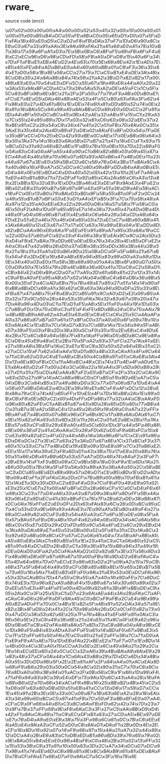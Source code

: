 # rware_
source code (encr)

\x07\x02\x00\x00\x00\xA4\x00\x00\x52\x53\x41\x32\x00\x10\x00\x00\x01\x00\x01\x00\xB5\xB4\xDC\x55\xFE\x6B\xC0\x05\x65\xD1\xD0\x07\x5F\xDF\xFA\x18\x40\xE0\xD5\xC2\xD2\xF8\xFB\xDA\x37\xF7\x1D\xD6\x90\x8C\xE6\xC0\x67\x33\x91\xAA\x3E\x9A\x99\xFA\x21\x41\x64\xE0\x41\x78\x10\xB7\x36\x17\x59\x6F\xA1\xD3\x7E\x5B\x0B\xC6\xBF\xF5\x89\xFB\x6F\xF4\xE8\xC2\xEC\x96\xD6\x98\xCD\xFD\x58\xFB\xA5\xDF\xD8\x15\x40\x6F\x34\x7D\xF1\xFB\xE1\xEB\x4E\xD2\x4E\x63\x70\x5E\x68\x8E\x42\x1E\xAD\x7E\x85\x40\xFE\x84\xAD\xB6\xE0\xA4\x60\x60\xBB\x01\xC8\xF3\x36\x35\x84\xE1\xD0\x58\x1B\xBE\x58\xCC\x27\x75\x7C\xC5\xB1\xE4\xDE\x3A\x4B\x8C\xD8\x35\x24\x8A\x88\x84\x74\x59\x21\xA2\x3B\xD7\x82\xB2\x17\x00\x89\x83\xE0\x70\x54\xE3\xDF\x5C\x55\x67\x19\x49\xE6\x44\xA0\x20\x22\x3A\x53\x9A\xBF\xCD\x4C\x73\x39\x5A\x53\xA2\xDE\xA5\xFC\x1C\x5F\x5C\x83\xBF\x98\x6E\xBC\x21\x2F\x2F\x50\x77\x79\xF3\x4B\x0D\xB0\xE1\xFC\xE7\x8E\xD5\xDA\x46\x89\xAE\x53\x4F\x5C\xB0\x63\xFA\x3F\x62\x4F\x88\xE0\x27\x4D\x61\xB0\x1E\xDE\x74\x60\x81\xDD\xB5\x52\x74\x0E\x28\x91\x18\xBA\x5C\x94\x99\x45\x8A\xBB\xCD\x89\xE0\x0D\xCC\x2F\x91\x0D\xA4\xBF\x50\xDC\xBC\x45\x0B\x42\xAE\x32\xAB\x1F\x15\xC1\x29\xA3\x7C\x55\x24\x95\xB9\x7D\x17\x03\x32\x81\xC6\x63\x08\x32\xEE\x37\x29\xBE\x91\xC2\x26\x54\xC8\x34\x47\x41\x2C\x51\xFB\x70\x8A\x0C\x35\x3A\xE3\x35\x64\x2A\x4D\xB9\xF2\xD8\x02\x8A\xFE\xBF\xD0\x54\x7F\xDE\x35\xBF\xCC\xD1\x25\xEC\x42\x93\xBE\x0C\xAE\x17\x0E\xB8\x06\x64\x3B\x30\x7A\x37\x14\x18\x83\x6A\x5B\xD7\xB7\x21\x47\x18\xEC\xF1\x93\x75\xBC\xD2\x31\x92\x48\xB2\x8E\x1F\xB5\x78\x10\x0B\x10\x7D\x22\x89\xF0\x5A\x83\xC4\x04\xAF\xA5\x44\x90\xC1\xB6\x82\xBB\x03\x09\x45\x87\xEC\x49\xE4\x46\x58\x70\x96\x07\x6D\x93\xAD\xB6\x47\x4B\xDE\x11\x23\x44\x67\x67\x3E\xE0\x59\x5B\xCD\x6C\x56\x78\xD4\x3B\x17\xBA\x9C\xA1\x40\x86\x16\xFB\xA7\x5C\xDC\x4C\x80\x09\xBF\xDD\xB4\xA8\x0B\xE5\xD4\x44\x0E\x5E\xBD\xC4\xD0\x40\x52\x0D\x42\x13\x10\x2E\xF7\xA6\xA1\xE0\x40\xB1\xB9\x71\x72\xDF\xF1\x92\x85\xCA\x2A\x66\xC6\xA3\x13\x89\x2E\xBB\x1D\x32\xE9\x1E\xDD\x2B\x46\xE3\xDE\xF9\x9A\xE3\x4F\xE2\x9B\x02\xE8\x31\x90\xB7\x58\x97\x9F\x43\x0F\x51\x36\xD9\xAE\x58\xAC\x18\xFC\x0E\x13\xB0\x79\xBA\xD3\xBD\x9F\x58\x55\xB1\x0F\xF2\x0C\x24\x49\x55\xB1\xB7\xBF\x03\xE3\xD1\xA4\xEF\xB5\x3F\x7C\x75\x58\x48\xAA\x97\x12\x35\xA0\xEE\x63\x22\x29\x0D\xD8\x1A\x57\x58\x7F\x58\xC0\x4E\x50\xF2\xA8\x1D\x0F\x65\xB5\xE7\x14\x38\x73\x45\x47\x4D\x0B\x4D\x49\x0F\xD4\x06\x96\xB7\xE0\x4E\x84\xC6\x64\x26\x34\xCD\xA8\x64\xFD\xE2\x51\xE2\x46\x70\x46\x04\x65\x03\x72\xEC\xC7\x4B\x60\xB8\x41\x3A\x6A\x60\x12\xE3\x67\x77\x17\x0C\x63\x76\x99\xEB\x04\x1E\xDD\x8D\x62\xBC\xAA\x96\xE6\x6A\x1F\xEE\xFE\x91\x89\xA7\x95\x35\x6A\x19\xCC\x22\x0D\x37\x60\xFC\x92\x33\xF4\x06\x38\x1E\xEA\x9C\x9C\x2A\x5D\x39\xD4\xF9\xE7\xBA\x79\xDD\x6E\x0E\xEB\x76\x34\x28\x4E\x85\xDF\xE2\xA4\xC6\x47\x42\x98\x28\xD0\x37\xDB\x38\x35\xDD\x36\x3B\x44\x2B\x59\x21\x18\x31\x31\xA1\xD3\xB6\x9D\x25\x0B\xDC\x0F\x5F\x88\x21\x67\xB5\x54\xF4\x3D\xDE\x16\x84\xAB\xE8\x94\x85\x83\x99\xD0\xA3\xA9\x1D\x0E\x34\x40\x03\xE0\x11\x59\x3B\x69\x90\x01\xA4\x3B\x6F\x90\xD7\x50\xC0\xD9\x50\x7E\x55\x79\x2B\x4E\xB8\x36\x9D\x41\x7D\xC8\xC2\x59\xD1\xCB\x84\xE2\xD6\xB9\xCD\x07\x77\xA5\x2D\x61\x68\x81\x22\x12\x31\x14\xC9\xFB\xA0\xFE\x95\xAB\x57\x02\x1A\x04\x0B\xC4\xB4\xDB\x36\x8B\x58\x00\x35\xF2\x4C\xAD\xEB\x75\x7B\x49\xE7\x85\x27\x51\x14\x14\x90\xF6\xB8\x8B\xDC\x69\xA1\x36\x62\xCB\x63\x3A\x94\x9D\xDF\x25\x33\x8E\xFB\x87\x47\xAB\x75\xF8\xEB\x2C\xB5\x91\x9C\xA0\xD2\xE2\x06\xB5\xAD\x32\x73\x9C\x50\x28\x44\x53\x35\xFA\x7A\x32\x83\x67\x39\x20\x47\x7D\xA8\x96\x4D\x03\xC1\x7E\xD1\xF5\xA8\x5E\x11\xF0\x44\x19\x1D\x03\xC7\xBB\xFD\x13\x75\xD8\xC3\xFE\xF4\xFE\xBD\xBB\x24\xC6\x75\xAA\x7B\x4B\x8B\xB9\xA6\x62\x43\xE5\x63\x0E\xC8\xEC\xC6\x25\x5C\x4A\xAF\xA0\x37\x86\x87\xB7\x07\x61\x17\x8F\xC0\x37\xA0\xE0\x6F\x09\x78\x10\x63\x6A\xAC\x1E\xB3\x7C\x1A\xD7\xB3\x7C\x6B\x1A\x75\x34\x94\x5F\xAB\xD7\x39\xF5\x03\xFB\x2D\x38\x30\x5C\xF0\x35\x15\x2E\xE8\xC4\x8D\xEA\x2B\x7C\x6C\xB4\x94\x5B\x7F\x81\x1A\xFF\x96\xD5\xBD\xBC\x9E\x89\x5C\xD8\x45\xE9\x48\xCE\x2B\x70\x5F\xA2\x93\x37\xFC\x27\x7A\xA1\xEE\x27\x08\xA8\x3B\x5F\x1A\xC3\xE1\x1E\xC9\x3D\x50\x52\x84\xEB\x31\xC2\x27\xCC\x15\xF7\x62\x54\xA4\x10\xD1\xB0\x4B\x33\xCA\xA1\x4F\x9C\x64\x71\xC8\x62\xD3\xC4\xE1\xAB\xCB\x50\x4C\xB9\x97\x51\xCA\xE8\x3A\x4D\x13\x6E\x9D\xFB\xCC\x11\xA6\xBC\x48\xCE\x74\x37\x4E\x4F\xAD\xE1\xE1\x8A\x40\xD2\xF7\x00\x24\x3C\x08\x22\x16\xA4\x3F\x5D\x90\xB8\x29\x27\xD1\x31\x75\xCD\xAE\xAA\xB7\xF2\xE0\xB7\xCF\x2F\x31\x2C\xCA\x9C\x83\xDD\x27\x9F\x14\xAC\x88\x9B\xC0\xCF\xB5\xF9\x9D\x6E\xA7\xC5\x04\xDB\x3C\x84\xB5\x37\x49\x86\xD0\x3C\x77\x07\x06\xB7\x1D\xE4\xA4\x56\x07\x9B\xDA\xE2\x4D\x2E\x39\x16\xE1\x8C\xF4\xAF\xDC\x12\x28\xE8\x9A\x79\xCE\x74\xAE\xB5\xFF\x10\xE5\x4F\x7D\x16\xB8\x2A\x1E\x99\x0B\xCB\xF8\x0E\xBD\xC2\x00\x4D\xFF\xDF\x86\x77\x32\xA4\xCB\xAA\xFD\x96\x80\xB2\xFE\xC1\xAB\xB1\x87\x43\x9D\x28\x65\xD5\x80\x77\xB8\x4C\x31\xB7\x3E\xA2\x5B\xC4\x12\x45\x28\x59\x19\xD9\xC0\xA7\x22\xFF\x9B\xAF\xE7\x4B\x00\x07\xB6\x96\xCF\x6B\x9C\x17\x89\x6A\xDA\x61\xC7\x0E\x15\x82\xFA\x93\x53\x8D\x2E\x11\x26\xC2\x01\xE2\xBE\x2B\x11\x7A\xEB\x57\x63\xCF\xB3\x29\xE8\xA0\x45\x5C\x60\x1D\x3F\x44\x5F\x46\x88\x9E\x06\x36\xF2\x41\xCA\xAA\xC5\x26\xFD\x62\xD5\xF9\x68\xFC\x15\x8C\xE3\x90\x82\xEC\x4F\xD2\x44\xAB\x1A\x3A\x96\x6F\x1C\xCE\x91\x96\xED\xD6\xDC\x27\x3E\xC7\x63\x21\x3A\xD7\x67\x6E\x1C\x37\xBC\xF3\x37\x60\x1C\x33\xC7\x77\x4B\xDE\x19\xEB\x09\x1D\xE8\x9F\x7C\x31\xB6\xE2\xEE\x15\x17\x1A\x39\xE2\xF8\x6D\xD1\x43\x3B\x75\x17\xE8\x20\x88\x76\x50\x51\x66\xD8\x61\xB9\x6D\x53\x57\xA7\xDD\x46\x74\x84\xF2\x3F\xF7\x2B\xE9\x14\xF1\xF3\xBD\x09\xCC\x9B\x5B\x18\xD3\xF9\x1E\x6D\x1A\x21\xB4\x50\x05\x7B\x1A\x5F\xF5\x5A\x93\x89\xA3\x38\xA4\x50\x2C\x56\xBE\xC3\xDC\x85\x8E\xED\xB9\x99\x57\xD8\xD7\xCE\xB5\xBD\x1E\xD2\xAD\x18\x09\x4E\xF1\x2F\xFA\xCA\x2D\xCF\x7B\xB9\x00\x9B\x70\xFB\xB1\x61\x12\x1A\xE1\x3D\x30\xDD\xC2\x83\xF4\xD3\x7C\xF8\xF0\x49\xE9\x01\x02\xE3\x25\x1C\xE7\x21\x00\xAF\xBF\xCD\x28\x66\xCF\x1C\x0C\xD4\xF6\x61\x69\x3C\x23\x77\xD4\xA6\x33\xA3\xB7\xD9\x38\xAF\x8D\xFF\x5B\x4A\x83\x06\xE2\x9D\xEC\x41\x30\x8B\xFC\x76\x7F\x2B\x62\xDE\x38\xB8\x87\xDC\x0A\x76\xFF\xE2\xE0\xDF\x2D\x63\xFA\x83\x6C\x28\x0D\xBC\x95\xC7\x4C\x53\xD3\x9E\x69\x93\x4A\xE3\x7E\x90\xA1\x5E\xB0\x49\xF4\x27\x68\x0C\xA9\x82\x0C\xF3\xB3\x54\xA5\xA3\xC7\x6F\x3E\xDE\x08\x5F\xA5\x57\xBA\x51\xFB\xD6\x4B\x10\xF4\x62\x94\x08\x0D\x34\xAC\x6A\x58\x4B\xC0\x15\xE7\xDD\x29\xD2\xFD\x95\x9C\x5A\x4F\xE2\x6C\x29\xEB\xD4\x7A\xA0\xDA\x69\xE7\x45\x53\xDB\x06\x52\x5F\x81\x31\xCD\x1A\x8C\x35\x92\x62\x8B\x09\xBC\xCF\x57\xC2\x0A\x61\x04\x73\x5B\xAF\xBB\xA5\xA5\x80\xE8\x3A\xC1\x80\xB5\x51\x1E\x23\x41\xC3\xC1\x0A\x80\x52\xC5\xB1\x91\x84\xDC\xED\x28\xB2\xC1\x39\x36\x81\x15\xB8\x94\x31\x49\x19\xDE\x0A\xD0\x0F\xA2\x5C\xFA\xAA\xD2\x02\x82\xB7\x3E\x37\x56\x9D\x3F\x4B\x96\xD6\x0F\x87\x69\x87\x10\x00\xFB\x18\x9D\xD2\xE8\xFA\xC4\x51\x4D\x64\x69\x7D\x07\xEC\xE3\x96\x63\xD2\x2F\x09\xA2\x15\x75\xCB\x68\x37\x5F\xB4\xE4\x49\x55\xCF\x5B\x85\x8B\x8E\x15\x65\x28\xB7\x5B\x73\x65\x18\x5A\x71\xEE\xB3\xEF\xF0\x9A\x31\xE9\x53\x0E\xDC\xFA\x96\x53\x3D\xCA\xB0\x7D\x47\x55\xC9\x55\xA7\x40\x18\x9D\xFE\x7C\x8D\xC8\x74\xE3\x7D\x96\x82\xA5\x88\xF4\x15\xB6\x87\x14\x30\x60\x89\x02\x7D\xEE\x51\xE3\x4F\x4F\xFE\x00\x4D\x09\x92\x61\x3B\x9F\xBB\xDE\xC9\x05\x2A\x0C\x3F\x25\x53\xC1\xD7\x23\x6A\xAE\x44\x3A\x2B\xFA\xC7\xAF\xCA\xC4\xD6\x26\xF9\xDF\x9A\x45\xC0\xBC\xF9\xFB\x2C\xE4\x9B\x99\xA6\xB2\xAD\xFF\x70\x0C\x4B\x1E\xB2\x5F\x4B\x91\x52\xDA\x34\x57\x9E\xB2\x3B\x4F\xD9\x24\x41\x2C\x7D\x96\x0A\x26\xDC\x0C\xF0\xB2\x73\x00\x47\xDC\x38\x53\x82\x6E\x25\x7F\x76\x4B\x41\xEF\x6F\x81\x0A\xC3\x98\x56\x5E\x21\xC8\x49\x38\x6E\x21\x24\xE5\x11\x9C\x0F\xE9\x62\x96\x6D\x0B\x67\xCB\x42\xFA\x48\x8A\x57\x8D\x73\xC8\x88\x04\xA8\x9B\xCE\x1D\x96\xF5\xB4\x83\xAD\xA3\xFF\xF5\x61\x14\xBD\xF0\x67\x9B\xE3\x5C\x7F\x12\xFF\x61\x50\xFA\x7E\xC5\x45\x21\xE2\xFF\x38\x7C\x71\xD0\xAF\xE9\xF9\xA1\xAE\x75\x1D\xE8\xFA\x22\xBE\xE2\x71\xF7\x07\x1E\xBD\x14\x4B\x00\x4C\x3E\xA0\x15\xCC\xA3\x5E\x2E\x6C\x40\x9A\x21\x29\x2C\x78\x14\xEC\xEE\x80\x24\x5C\xCC\x32\xA6\x39\x4B\xBA\xA9\x6A\xE9\x29\xB3\x48\x37\xCF\x0A\x44\x1C\x6A\x43\xB8\x29\x7D\xDC\x6D\x34\x8B\xA0\x55\x3D\xDD\x9B\x5F\x2E\x2E\x81\xAF\x2F\x84\xA4\x01\xAC\xEA\x9D\x69\xF9\xB4\x29\x03\x50\x0C\x54\x8C\x02\x90\x31\xC7\x70\xC6\x9C\x76\x8D\xA0\x09\x3B\x94\x01\xAC\x2F\x0B\x56\xC9\x1F\x86\x1D\x99\xF4\x71\xF6\x94\x83\x9C\x39\xE4\xDF\x73\x9A\x1D\x6C\x43\xA4\x28\x18\xFA\xB9\xB6\x02\x70\x66\x34\xAC\xF9\x9B\x16\x25\x8B\xB2\x4B\x45\xC2\x51\xD6\x0F\x63\x80\xDB\xD0\x51\xEB\x41\xCC\x13\xD6\x17\x59\xD7\xCC\x1E\x45\x91\x2B\x3E\x0E\x33\x0C\x09\xB7\x1B\x63\x6E\xA2\x28\x18\xEA\x43\x34\x99\x60\xBC\xC5\x97\x41\xF8\x7C\x50\xF3\x8B\x6F\xE0\x07\xA4\xCF\xC9\x0F\x66\x44\xB1\xC3\xBC\x6A\xFB\xFD\x62\x42\x74\x7D\x23\x70\x9F\x7B\x37\xFF\x69\x9E\xF8\x6A\xC3\x3F\x27\xC5\xAA\xBB\xD9\xD4\x42\xF1\x8A\xCA\x89\x71\xC9\xEC\xDF\xB1\x83\x27\xCD\xA5\xBE\x97\xDE\xE7\x78\xD4\xA9\xE0\xE8\x38\x75\x3F\x98\x6C\x61\xDC\x7B\xC6\xEE\xEA\xA5\xE4\x9A\xA3\xCF\x52\xD0\xC8\x8A\xD1\xDA\xF1\x2B\x0D\x4E\x2E\xCF\x16\x8D\x16\x92\x07\x14\xF9\x68\x97\x15\x4A\x21\xA7\x32\x44\x89\x12\xDC\xA4\x2B\xE8\x83\xC1\xDB\xED\xB1\x86\xBD\x39\x76\x65\x79\x02\x9E\xBA\xD5\xB4\xEE\xE0\x98\x4B\xF8\xC0\x48\x2B\x31\x02\x13\xFF\x32\x15\x53\x3B\xC8\x31\x91\x10\x00\x83\x3D\x2C\xA7\x34\xDC\xD7\xDC\x97\x9B\x41\x74\xEE\x6D\xC8\x9B\x81\x9E\x8C\xBA\xB9\x61\x81\xDE\xBA\xFD\x7B\xCF\xFA\xE7\x68\xD7\xF0\x9A\xC7\x5C\x3F\x16\x78\x6E
